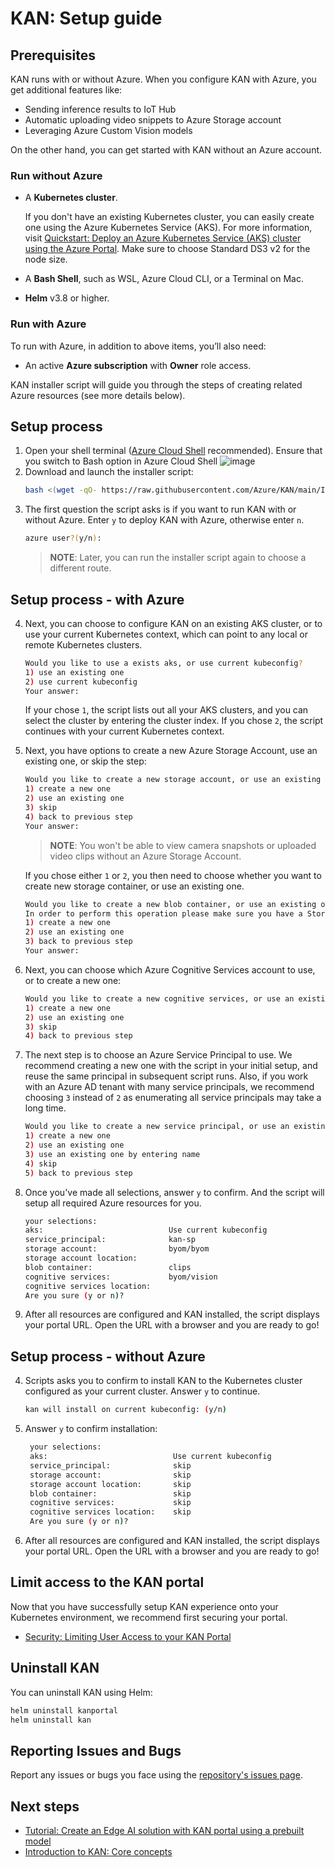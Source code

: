 # KAN: Setup guide

## Prerequisites

KAN runs with or without Azure. When you configure KAN with Azure, you get additional features like:
* Sending inference results to IoT Hub
* Automatic uploading video snippets to Azure Storage account
* Leveraging Azure Custom Vision models

On the other hand, you can get started with KAN without an Azure account.

### Run without Azure

* A **Kubernetes cluster**. 

  If you don't have an existing Kubernetes cluster, you can easily create one using the Azure Kubernetes Service (AKS). For more information, visit [Quickstart: Deploy an Azure Kubernetes Service (AKS) cluster using the Azure Portal](https://docs.microsoft.com/en-us/azure/aks/learn/quick-kubernetes-deploy-portal?tabs=azure-cli). Make sure to choose Standard DS3 v2 for the node size.

* A **Bash Shell**, such as WSL, Azure Cloud CLI, or a Terminal on Mac.
* **Helm** v3.8 or higher.

### Run with Azure

To run with Azure, in addition to above items, you’ll also need:

* An active **Azure subscription** with **Owner** role access. 

KAN installer script will guide you through the steps of creating related Azure resources (see more details below).

## Setup process 

1. Open your shell terminal ([Azure Cloud Shell](https://learn.microsoft.com/en-us/azure/cloud-shell/overview) recommended). Ensure that you switch to Bash option in Azure Cloud Shell
![image](https://user-images.githubusercontent.com/4857092/216773245-e7a0b7d1-16af-4ad1-a10a-da6a5a8cdc97.png)
3. Download and launch the installer script:
   ```bash
   bash <(wget -qO- https://raw.githubusercontent.com/Azure/KAN/main/Installer/kan-installer.sh)
   ```
3. The first question the script asks is if you want to run KAN with or without Azure. Enter ```y``` to deploy KAN with Azure, otherwise enter ```n```.
   ```bash
   azure user?(y/n):
   ```
   > **NOTE**: Later, you can run the installer script again to choose a different route.

## Setup process - with Azure
4. Next, you can choose to configure KAN on an existing AKS cluster, or to use your current Kubernetes context, which can point to any local or remote Kubernetes clusters.
   ```bash
   Would you like to use a exists aks, or use current kubeconfig?
   1) use an existing one
   2) use current kubeconfig
   Your answer:
   ```
   If your chose ```1```, the script lists out all your AKS clusters, and you can select the cluster by entering the cluster index. If you chose ```2```, the script continues with your current Kubernetes context.

5. Next, you have options to create a new Azure Storage Account, use an existing one, or skip the step:
   ```bash
   Would you like to create a new storage account, or use an existing one?
   1) create a new one
   2) use an existing one
   3) skip
   4) back to previous step
   Your answer:
   ```
   > **NOTE**: You won't be able to view camera snapshots or uploaded video clips without an Azure Storage Account.

   If you chose either ```1``` or ```2```, you then need to choose whether you want to create new storage container, or use an existing one.
   ```bash
   Would you like to create a new blob container, or use an existing one?
   In order to perform this operation please make sure you have a Storage contributor role on your subscription
   1) create a new one
   2) use an existing one
   3) back to previous step
   Your answer:
   ```
6. Next, you can choose which Azure Cognitive Services account to use, or to create a new one:
   ```bash
   Would you like to create a new cognitive services, or use an existing one?
   1) create a new one
   2) use an existing one
   3) skip
   4) back to previous step
   ```
7. The next step is to choose an Azure Service Principal to use. We recommend creating a new one with the script in your initial setup, and reuse the same principal in subsequent script runs. Also, if you work with an Azure AD tenant with many service principals, we recommend choosing ```3``` instead of ```2``` as enumerating all service principals may take a long time.
   ```bash
   Would you like to create a new service principal, or use an existing one?
   1) create a new one
   2) use an existing one
   3) use an existing one by entering name
   4) skip
   5) back to previous step
   ```
8. Once you've made all selections, answer ```y``` to confirm. And the script will setup all required Azure resources for you.
   ```bash
   your selections:
   aks:                            Use current kubeconfig
   service_principal:              kan-sp
   storage account:                byom/byom
   storage account location:
   blob container:                 clips
   cognitive services:             byom/vision
   cognitive services location:
   Are you sure (y or n)?
   ```
9. After all resources are configured and KAN installed, the script displays your portal URL. Open the URL with a browser and you are ready to go!
## Setup process - without Azure

4. Scripts asks you to confirm to install KAN to the Kubernetes cluster configured as your current cluster. Answer `y` to continue.
   ```bash
   kan will install on current kubeconfig: (y/n)
   ```
5. Answer `y` to confirm installation:
   ```bash
    your selections:
    aks:                            Use current kubeconfig
    service_principal:              skip
    storage account:                skip
    storage account location:       skip
    blob container:                 skip
    cognitive services:             skip
    cognitive services location:    skip
    Are you sure (y or n)?
   ```
6. After all resources are configured and KAN installed, the script displays your portal URL. Open the URL with a browser and you are ready to go!

## Limit access to the KAN portal
Now that you have successfully setup KAN experience onto your Kubernetes environment, we recommend first securing your portal. 
  
-   [Security: Limiting User Access to your KAN Portal](/docs/tutorial/Security-Limiting-User-Access-to-your-KAN-Portal.md)


## Uninstall KAN
You can uninstall KAN using Helm:

```bash
helm uninstall kanportal
helm uninstall kan
```
 
## Reporting Issues and Bugs
    
Report any issues or bugs you face using the [repository's issues page](https://github.com/Azure/KAN/issues).

## Next steps

-   [Tutorial: Create an Edge AI solution with KAN portal using a prebuilt model](Tutorial-Create-an-Edge-AI-solution-with-KubeAI-Application-Nucleus-for-edge-Portal.md)
-   [Introduction to KAN: Core concepts](/docs/tutorial/concepts-kan.md)
